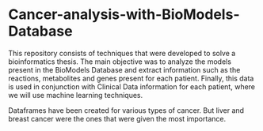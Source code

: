 # Cancer-analysis-with-BioModels-Database
This repository consists of techniques that were developed to solve a bioinformatics thesis. 
The main objective was to analyze the models present in the BioModels Database and extract information such as the reactions, 
metabolites and genes present for each patient. Finally, this data is used in conjunction with Clinical Data information for each patient, 
where we will use machine learning techniques.

Dataframes have been created for various types of cancer. 
But liver and breast cancer were the ones that were given the most importance.

